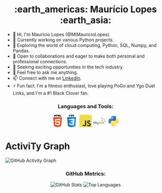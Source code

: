 <h1 align="center">:earth_americas: Maurício Lopes :earth_asia:</h1>

- 👋 Hi, I'm Maurício Lopes (@MlMauricioLopes).
- 🌱 Currently working on various Python projects.
- 🔬 Exploring the world of cloud computing, Python, SQL, Numpy, and Pandas.
- 👯 Open to collaborations and eager to make both personal and professional connections.
- 🤝 Seeking exciting opportunities in the tech industry.
- 💬 Feel free to ask me anything.
- 📫 Connect with me on [LinkedIn](https://www.linkedin.com/in/mlmauriciolopes/).
- ⚡ Fun fact: I'm a fitness enthusiast, love playing PoGo and Ygo Duel Links, and I'm a #1 Black Clover fan.

<h3 align="center">Languages and Tools:</h3>
<p align="center"> 
  <img src="https://raw.githubusercontent.com/devicons/devicon/master/icons/html5/html5-original-wordmark.svg" alt="html5" width="40" height="40"/> 
  <img src="https://raw.githubusercontent.com/devicons/devicon/master/icons/css3/css3-original-wordmark.svg" alt="css3" width="40" height="40"/> 
  <img src="https://raw.githubusercontent.com/devicons/devicon/master/icons/javascript/javascript-original.svg" alt="javascript" width="40" height="40"/> 
  <img src="https://raw.githubusercontent.com/devicons/devicon/master/icons/mysql/mysql-original-wordmark.svg" alt="mysql" width="40" height="40"/> 
  <img src="https://raw.githubusercontent.com/devicons/devicon/master/icons/python/python-original.svg" alt="python" width="40" height="40"/> 
</p>

 # ActiviTy Graph
![GitHub Activity Graph](https://activity-graph.herokuapp.com/graph?username=mlmauriciolopes&theme=dracula&hide_border=true)


<h3 align="center">GitHub Metrics:</h3>
<p align="center">
  <img src="https://github-readme-stats.vercel.app/api?username=mlmauriciolopes&show_icons=true&theme=dark&include_all_commits=true&count_private=true" alt="GitHub Stats" />
  <img src="https://github-readme-stats.vercel.app/api/top-langs/?username=mlmauriciolopes&layout=compact&langs_count=7&theme=dark" alt="Top Languages" />
</p>
